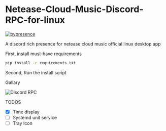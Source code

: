 # Netease-Cloud-Music-Discord-RPC-for-linux

[![pypresence](https://img.shields.io/badge/using-pypresence-00bb88.svg?style=for-the-badge&logo=discord&logoWidth=20)](https://github.com/qwertyquerty/pypresence)

A discord rich presence for netease cloud music official linux desktop app

First, install must-have requirements
```bash
pip install -r requirements.txt
```
Second, Run the install script

Gallary

![Discord RPC](https://user-images.githubusercontent.com/22847876/124348863-4643d400-dba1-11eb-99f2-b4eaa6624541.png)


TODOS

- [x] Time display
- [ ] Systemd unit service
- [ ] Tray Icon
